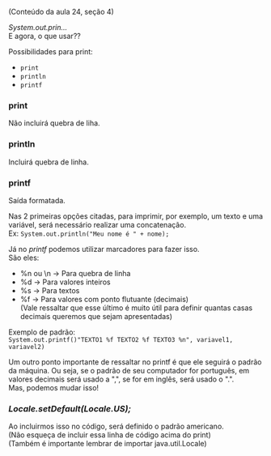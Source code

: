 (Conteúdo da aula 24, seção 4)

_System.out.prin..._  
E agora, o que usar??

Possibilidades para print:
- `print`
- `println`
- `printf`

### print
Não incluirá quebra de liha.

### println
Incluirá quebra de linha.

### printf
Saída formatada.  

Nas 2 primeiras opções citadas, para imprimir, por exemplo, um texto e uma variável, será necessário realizar uma concatenação.  
Ex: `System.out.println("Meu nome é " + nome);`  

Já no _printf_ podemos utilizar marcadores para fazer isso.  
São eles:
- %n ou \n -> Para quebra de linha
- %d -> Para valores inteiros
- %s -> Para textos 
- %f -> Para valores com ponto flutuante (decimais)  
    (Vale ressaltar que esse último é muito útil para definir quantas casas decimais queremos que sejam apresentadas)  

Exemplo de padrão:  
`System.out.printf()"TEXTO1 %f TEXTO2 %f TEXTO3 %n", variavel1, variavel2)`

Um outro ponto importante de ressaltar no printf é que ele seguirá o padrão da máquina. Ou seja, se o padrão de seu computador for português, em valores decimais será usado a ",", se for em inglês, será usado o ".".  
Mas, podemos mudar isso!

### _Locale.setDefault(Locale.US);_
Ao incluirmos isso no código, será definido o padrão americano.  
(Não esqueça de incluir essa linha de código acima do print)  
(Também é importante lembrar de importar java.util.Locale)